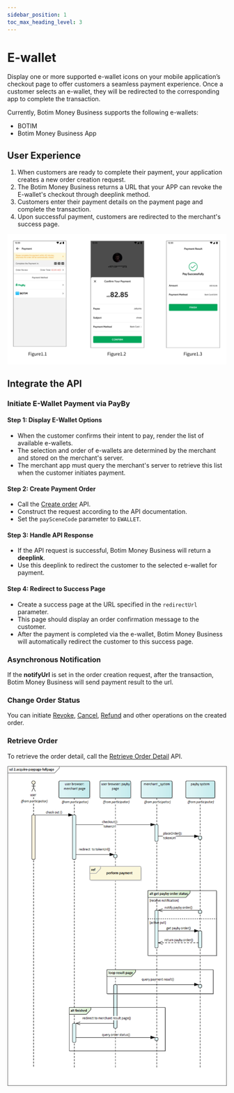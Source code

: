 ```yaml
---
sidebar_position: 1
toc_max_heading_level: 3
---
```


# E-wallet

Display one or more supported e-wallet icons on your mobile application’s checkout page to offer customers a seamless payment experience. Once a customer selects an e-wallet, they will be redirected to the corresponding app to complete the transaction.

Currently, Botim Money Business supports the following e-wallets:
- BOTIM
- Botim Money Business App
  
## User Experience

1. When customers are ready to complete their payment, your application creates a new order creation request.
2. The Botim Money Business returns a URL that your APP can revoke the E-wallet's checkout through deeplink method.
3. Customers enter their payment details on the payment page and complete the transaction.
4. Upon successful payment, customers are redirected to the merchant's success page.

![ue-ewallet](../pic/ue-ewallet.png)

## Integrate the API
### Initiate E-Wallet Payment via PayBy

#### Step 1: Display E-Wallet Options
- When the customer confirms their intent to pay, render the list of available e-wallets.
- The selection and order of e-wallets are determined by the merchant and stored on the merchant's server.
- The merchant app must query the merchant's server to retrieve this list when the customer initiates payment.

#### Step 2: Create Payment Order
- Call the [Create order](/docs/createorder) API.
- Construct the request according to the API documentation.
- Set the `paySceneCode` parameter to `EWALLET`.

#### Step 3: Handle API Response
- If the API request is successful, Botim Money Business will return a **deeplink**.
- Use this deeplink to redirect the customer to the selected e-wallet for payment.

#### Step 4: Redirect to Success Page
- Create a success page at the URL specified in the `redirectUrl` parameter.
- This page should display an order confirmation message to the customer.
- After the payment is completed via the e-wallet, Botim Money Business will automatically redirect the customer to this success page.

### Asynchronous Notification

If the **notifyUrl** is set in the order creation request, after the transaction, Botim Money Business will send payment result to the url.

### Change Order Status

You can initiate [Revoke](/docs/revoke), [Cancel](/docs/cancel), [Refund](/docs/refund) and other operations on the created order.

### Retrieve Order

To retrieve the order detail, call the [Retrieve Order Detail](/docs/retrieveorderdetail) API.

![ewalletflow](../pic/ewallet.png)






